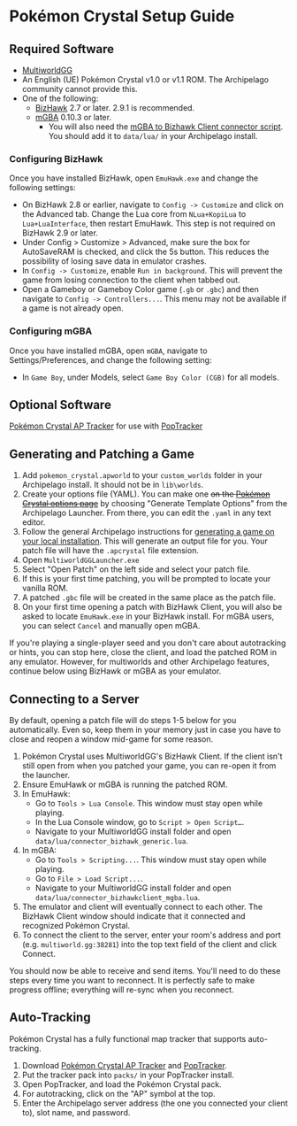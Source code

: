 # Pokémon Crystal Setup Guide

## Required Software

- [MultiworldGG](https://github.com/MultiworldGG/MultiworldGG/releases)
- An English (UE) Pokémon Crystal v1.0 or v1.1 ROM. The Archipelago community cannot provide this.
- One of the following:
  - [BizHawk](https://tasvideos.org/BizHawk/ReleaseHistory) 2.7 or later. 2.9.1 is recommended.
  - [mGBA](https://mgba.io) 0.10.3 or later.
    - You will also need the [mGBA to Bizhawk Client connector script](https://gist.github.com/Zunawe/d41677500b08694c9985f67f41896cc5).
      You should add it to `data/lua/` in your Archipelago install.

### Configuring BizHawk

Once you have installed BizHawk, open `EmuHawk.exe` and change the following settings:

- On BizHawk 2.8 or earlier, navigate to `Config -> Customize` and click on the Advanced tab. Change the Lua core
  from `NLua+KopiLua` to `Lua+LuaInterface`, then restart EmuHawk. This step is not required on BizHawk 2.9 or later.
- Under Config > Customize > Advanced, make sure the box for AutoSaveRAM is checked, and click the 5s button.
  This reduces the possibility of losing save data in emulator crashes.
- In `Config -> Customize`, enable `Run in background`. This will prevent the game from losing connection to the client
  when tabbed out.
- Open a Gameboy or Gameboy Color game (`.gb` or `.gbc`) and then navigate to `Config -> Controllers...`. This menu may
  not be available if a game is not already open.

### Configuring mGBA

Once you have installed mGBA, open `mGBA`, navigate to Settings/Preferences, and change the following setting:

- In `Game Boy`, under Models, select `Game Boy Color (CGB)` for all models.

## Optional Software

[Pokémon Crystal AP Tracker](https://github.com/palex00/crystal-ap-tracker/releases/latest) for use
with [PopTracker](https://github.com/black-sliver/PopTracker/releases)

## Generating and Patching a Game

1. Add `pokemon_crystal.apworld` to your `custom_worlds` folder in your Archipelago install. It should not be in `lib\worlds`.
2. Create your options file (YAML). You can make one ~~on
   the [Pokémon Crystal options page](../../../games/Pokemon%20Crystal/player-options)~~ by choosing "Generate Template Options"
   from the Archipelago Launcher. From there, you can edit the `.yaml` in any text editor.
4. Follow the general Archipelago instructions for [generating a game on your local installation](https://multiworld.gg/tutorial/Archipelago/setup/en#on-your-local-installation).
   This will generate an output file for you. Your patch file will have the `.apcrystal` file extension.
5. Open `MultiworldGGLauncher.exe`
6. Select "Open Patch" on the left side and select your patch file.
7. If this is your first time patching, you will be prompted to locate your vanilla ROM.
8. A patched `.gbc` file will be created in the same place as the patch file.
9. On your first time opening a patch with BizHawk Client, you will also be asked to locate `EmuHawk.exe` in your
   BizHawk install. For mGBA users, you can select `Cancel` and manually open mGBA.

If you're playing a single-player seed and you don't care about autotracking or hints, you can stop here, close the
client, and load the patched ROM in any emulator. However, for multiworlds and other Archipelago features, continue
below using BizHawk or mGBA as your emulator.

## Connecting to a Server

By default, opening a patch file will do steps 1-5 below for you automatically. Even so, keep them in your memory just
in case you have to close and reopen a window mid-game for some reason.

1. Pokémon Crystal uses MultiworldGG's BizHawk Client. If the client isn't still open from when you patched your game,
   you can re-open it from the launcher.
2. Ensure EmuHawk or mGBA is running the patched ROM.
3. In EmuHawk:
   - Go to `Tools > Lua Console`. This window must stay open while playing.
   - In the Lua Console window, go to `Script > Open Script…`.
   - Navigate to your MultiworldGG install folder and open `data/lua/connector_bizhawk_generic.lua`.
4. In mGBA:
   - Go to `Tools > Scripting...`. This window must stay open while playing.
   - Go to `File > Load Script...`.
   - Navigate to your MultiworldGG install folder and open `data/lua/connector_bizhawkclient_mgba.lua`.
5. The emulator and client will eventually connect to each other. The BizHawk Client window should indicate that it
   connected and recognized Pokémon Crystal.
6. To connect the client to the server, enter your room's address and port (e.g. `multiworld.gg:38281`) into the
   top text field of the client and click Connect.

You should now be able to receive and send items. You'll need to do these steps every time you want to reconnect. It is
perfectly safe to make progress offline; everything will re-sync when you reconnect.

## Auto-Tracking

Pokémon Crystal has a fully functional map tracker that supports auto-tracking.

1. Download [Pokémon Crystal AP Tracker](https://github.com/palex00/crystal-ap-tracker/releases/latest) and
   [PopTracker](https://github.com/black-sliver/PopTracker/releases).
2. Put the tracker pack into `packs/` in your PopTracker install.
3. Open PopTracker, and load the Pokémon Crystal pack.
4. For autotracking, click on the "AP" symbol at the top.
5. Enter the Archipelago server address (the one you connected your client to), slot name, and password.
